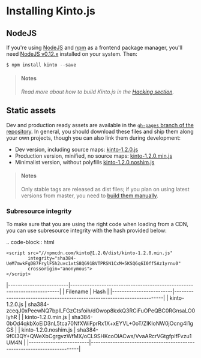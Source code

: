 # Installing Kinto.js

## NodeJS

If you're using [NodeJS](https://nodejs.org) and [npm](https://www.npmjs.com/) as a frontend package manager, you'll need [NodeJS v0.12.x](https://nodejs.org/download/) installed on your system. Then:

```js
$ npm install kinto --save
```

> #### Notes
>
> *Read more about how to build Kinto.js in the [Hacking section](hacking.md).*

## Static assets

Dev and production ready assets are available in the [`gh-pages` branch of the repository](https://github.com/Kinto/kinto.js/tree/gh-pages). In general, you should download these files and ship them along your own projects, though you can also link them during development:

- Dev version, including source maps: [kinto-1.2.0.js](http://npmcdn.com/kinto@1.2.0/dist/kinto-1.2.0.js)
- Production version, minified, no source maps: [kinto-1.2.0.min.js](http://npmcdn.com/kinto@1.2.0/dist/kinto-1.2.0.min.js)
- Minimalist version, without polyfills [kinto-1.2.0.noshim.js](http://npmcdn.com/kinto@1.2.0/dist/kinto-1.2.0.noshim.js)

> #### Notes
>
> Only stable tags are released as dist files; if you plan on using latest versions from master, you need to [build them manually](hacking.md#generating-dist-files).


### Subresource integrity

To make sure that you are using the right code when loading from a CDN, you can use subresource
integrity with the hash provided below:

.. code-block:: html

    <script src="//npmcdn.com/kinto@1.2.0/dist/kinto-1.2.0.min.js"
            integrity="sha384-UeM7mwkFgDB7FrylF5h2uvc1xtS8QG91BVTPRSN1CxM+5KSQ6q6I0ff5Az1yrnu0"
            crossorigin="anonymous">
    </script>

|-------------------------|-------------------------------------------------------------------------|
| Filename                | Hash                                                                    |
|-------------------------|-------------------------------------------------------------------------|
| kinto-1.2.0.js          | sha384-zceqJ0xPeewNQ7bpILFGzCtsfoih/dOwop8kxkQ3RCiFuOPeQBC0RGnsaLO0lyhR |
| kinto-1.2.0.min.js      | sha384-0bOd4qkbXoEiD3nL5tca70NfXWiFprRx1X+xEYVL+0oT/ZlKIoNW0jOcng4I1gGS |
| kinto-1.2.0.noshim.js   | sha384-9f0I3QY+QWeXbCgrgvzWfMX/oCL9SHKcoOlACws/VvaARcrVGtgfpIfFvzu1UM4N |
|-------------------------|-------------------------------------------------------------------------|
